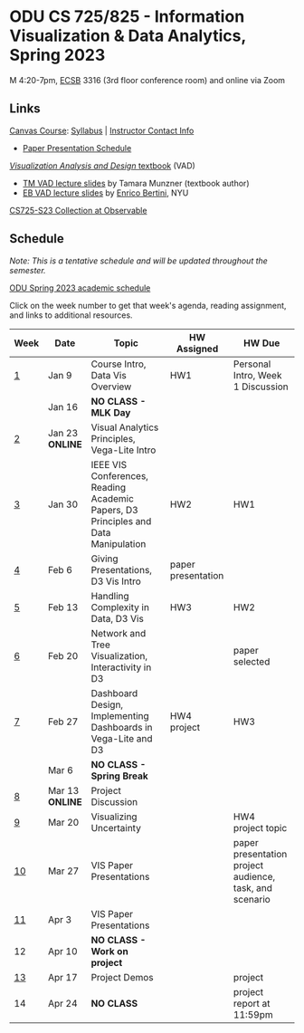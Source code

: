 # ODU CS 725/825 - Information Visualization & Data Analytics, Spring 2023

M 4:20-7pm, [ECSB](https://odu.edu/life/buildings/buildings/ecsb) 3316 (3rd floor conference room) and online via Zoom

## Links

[Canvas Course](https://canvas.odu.edu/courses/132393): [Syllabus](syllabus.md) | [Instructor Contact Info](https://canvas.odu.edu/courses/132393/pages/meet-your-instructor?module_item_id=3734954)

* [Paper Presentation Schedule](https://canvas.odu.edu/courses/132393/pages/paper-presentation-schedule)

[*Visualization Analysis and Design* textbook](https://www.cs.ubc.ca/~tmm/vadbook/) (VAD)

* [TM VAD lecture slides](https://www.cs.ubc.ca/~tmm/talks.html#vadallslides) by Tamara Munzner (textbook author)
* [EB VAD lecture slides](http://bit.ly/lecture-slides-iv16) by [Enrico Bertini](http://enrico.bertini.io/), NYU

[CS725-S23 Collection at Observable](https://observablehq.com/collection/@weiglemc/cs-725-825-spring-2023) 

## Schedule

*Note: This is a tentative schedule and will be updated throughout the semester.*

[ODU Spring 2023 academic schedule](https://www.odu.edu/academics/calendar/spring)

Click on the week number to get that week's agenda, reading assignment, and links to additional resources. 

|Week |Date|Topic|HW Assigned|HW Due|
|---|---|---|---|---|
|[1](agenda.md#week-1)|Jan 9|Course Intro, Data Vis Overview | HW1  | Personal Intro, Week 1 Discussion |
||Jan 16|**NO CLASS - MLK Day** | | |
|[2](agenda.md#week-2)|Jan 23<br/>**ONLINE**|Visual Analytics Principles, Vega-Lite Intro | |  |
|[3](agenda.md#week-3)|Jan 30|IEEE VIS Conferences, Reading Academic Papers, D3 Principles and Data Manipulation | HW2 | HW1  |
|[4](agenda.md#week-4)|Feb 6| Giving Presentations, D3 Vis Intro  | paper presentation |  |
|[5](agenda.md#week-5)|Feb 13| Handling Complexity in Data, D3 Vis | HW3 | HW2  |
|[6](agenda.md#week-6)|Feb 20|Network and Tree Visualization, Interactivity in D3 |  | paper selected|
|[7](agenda.md#week-7)|Feb 27|Dashboard Design, Implementing Dashboards in Vega-Lite and D3 | HW4<br/>project | HW3  |
||Mar 6|**NO CLASS - Spring Break** | | |
|[8](agenda.md#week-8)|Mar 13<br/>**ONLINE**|Project Discussion | | |
|[9](agenda.md#week-9)|Mar 20|Visualizing Uncertainty | | HW4<br/>project topic |
|[10](agenda.md#week-10)| Mar 27|VIS Paper Presentations | | paper presentation<br/>project audience, task, and scenario |
|[11](agenda.md#week-11)| Apr 3|VIS Paper Presentations | | |
|12| Apr 10|**NO CLASS - Work on project** | | |
|[13](agenda.md#week-13)| Apr 17|Project Demos | | project |
|14| Apr 24|**NO CLASS** | | project report at 11:59pm|
